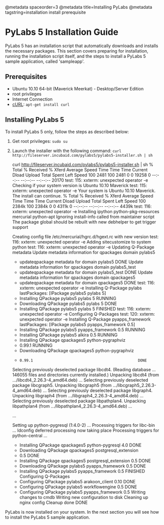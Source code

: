 @metadata spaceorder=3
@metadata title=Installing PyLabs
@metadata tagstring=installation install prerequisite

[curl]: http://curl.haxx.se/


# PyLabs 5 Installation Guide

PyLabs 5 has an installation script that automatically downloads and installs the necessary packages. This section covers preparing for installation, running the installation script itself, and the steps to install a PyLabs 5 sample application, called 'sampleapp'. 


## Prerequisites

* Ubuntu 10.10 64-bit (Maverick Meerkat) - Desktop/Server Edition
* root privileges
* Internet Connection
* [cURL][curl]: `apt-get install curl`


## Installing PyLabs 5

To install PyLabs 5 only, follow the steps as described below:

1. Get root privileges: `sudo su`
2. Launch the installer with the following command: 
`curl http://fileserver.incubaid.com/pylabs5/pylabs5-installer.sh | sh`


    curl http://fileserver.incubaid.com/pylabs5/pylabs5-installer.sh | sh
      % Total    % Received % Xferd  Average Speed   Time    Time     Time  Current
                                     Dload  Upload   Total   Spent    Left  Speed
    100  2481  100  2481    0     0  19258      0 --:--:-- --:--:-- --:--:-- 20170
    test: 115: xxterm: unexpected operator
    -e Checking if your system version is Ubuntu 10.10 Maverick
    test: 115: xxterm: unexpected operator
    -e Your system is Ubuntu 10.10 Maverick. The install can continue.
      % Total    % Received % Xferd  Average Speed   Time    Time     Time  Current
                                     Dload  Upload   Total   Spent    Left  Speed
    100 2384k  100 2384k    0     0  4311k      0 --:--:-- --:--:-- --:--:-- 4439k
    test: 116: xxterm: unexpected operator
    -e Installing ipython python-pkg-resources mercurial python-apt
    Ignoring install-info called from maintainer script
    The package global should be rebuilt with new debhelper to get trigger support
    
    Creating config file /etc/mercurial/hgrc.d/hgext.rc with new version
    test: 116: xxterm: unexpected operator
    -e Adding sitecustomize to system python
    test: 116: xxterm: unexpected operator
    -e Updating Q-Package metadata
     Update metadata information for qpackages domain pylabs5
     * updateqpackage metadata for domain pylabs5                DONE
     Update metadata information for qpackages domain pylabs5_test
     * updateqpackage metadata for domain pylabs5_test           DONE
     Update metadata information for qpackages domain qpackages5
     * updateqpackage metadata for domain qpackages5             DONE
    test: 116: xxterm: unexpected operator
    -e Installing Q-Package pylabs
    lastPackages: [IPackage pylabs5 pylabs 5]
     * Installing QPackage pylabs5 pylabs 5                      RUNNING
     *  Downloading QPackage pylabs5 pylabs 5                    DONE
     * Installing QPackage pylabs5 pylabs 5                      FINISHED
    test: 116: xxterm: unexpected operator
    -e Configuring Q-Packages
    test: 120: xxterm: unexpected operator
    -e Installing Q-Package pyapps_framework
    lastPackages: [IPackage pylabs5 pyapps_framework 0.5]
     * Installing QPackage pylabs5 pyapps_framework 0.5          RUNNING
     *  Installing QPackage pylabs5 alkira 0.5                   RUNNING
     *   Installing QPackage qpackages5 python-pygraphviz
     *    0.99.1                                                 RUNNING
     *    Downloading QPackage qpackages5 python-pygraphviz
     *     0.99.1                                                DONE
    Selecting previously deselected package libcdt4.
    (Reading database ... 146055 files and directories currently installed.)
    Unpacking libcdt4 (from .../libcdt4_2.26.3-4_amd64.deb) ...
    Selecting previously deselected package libcgraph5.
    Unpacking libcgraph5 (from .../libcgraph5_2.26.3-4_amd64.deb) ...
    Selecting previously deselected package libgraph4.
    Unpacking libgraph4 (from .../libgraph4_2.26.3-4_amd64.deb) ...
    Selecting previously deselected package libpathplan4.
    Unpacking libpathplan4 (from .../libpathplan4_2.26.3-4_amd64.deb) ...
    
    ...
    
    Setting up python-pygresql (1:4.0-2) ...
    Processing triggers for libc-bin ...
    ldconfig deferred processing now taking place
    Processing triggers for python-central ...
      *   Installing QPackage qpackages5 python-pygresql 4.0      DONE
      *   Downloading QPackage qpackages5 postgresql_extension
      *    0.5                                                    DONE
      *  Installing QPackage qpackages5 postgresql_extension 0.5  DONE
      *  Downloading QPackage pylabs5 pyapps_framework 0.5        DONE
      * Installing QPackage pylabs5 pyapps_framework 0.5          FINISHED
    Configuring Q-Packages
      * Configuring QPackage pylabs5 arakoon_client 0.10          DONE
      * Configuring QPackage pylabs5 workflowengine 0.5           DONE
      * Configuring QPackage pylabs5 pyapps_framework 0.5 Writing changes to cmdb
      Writing new configuration to disk
      Cleaning up nginx config
      Cleanup done
              DONE

PyLabs is now installed on your system. In the next section you will see how to install the PyLabs 5 sample application.

